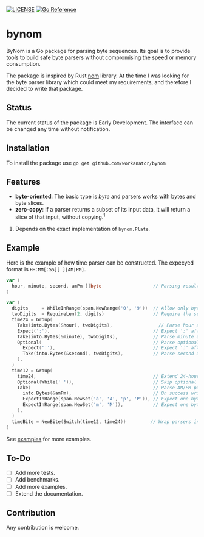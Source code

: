 [![LICENSE](https://img.shields.io/badge/license-MIT-blue.svg)](LICENSE)
[![Go Reference](https://pkg.go.dev/badge/github.com/workanator/bynom.svg)](https://pkg.go.dev/github.com/workanator/bynom)

# bynom

ByNom is a Go package for parsing byte sequences.
Its goal is to provide tools to build safe byte parsers without compromising the speed or memory consumption.

The package is inspired by Rust [nom](https://github.com/Geal/nom) library. At the time I was looking
for the byte parser library which could meet my requirements, and therefore I decided to write that package.

## Status

The current status of the package is Early Development. The interface can be changed any time without notification.

## Installation

To install the package use `go get github.com/workanator/bynom`

## Features

* **byte-oriented**: The basic type is _byte_ and parsers works with bytes and byte slices.
* **zero-copy**: If a parser returns a subset of its input data, it will return a slice of that input, without copying.<sup>1</sup>

1. Depends on the exact implementation of `bynom.Plate`.

## Example

Here is the example of how time parser can be constructed. The expecyed format is `HH:MM[:SS][ ][AM|PM]`.

```go
var (
  hour, minute, second, amPm []byte                   // Parsing result will be here
)

var (
  digits     = WhileInRange(span.NewRange('0', '9'))  // Allow only bytes in the range '0'..'9'
  twoDigits  = RequireLen(2, digits)                  // Require the sequence to be 2 bytes in length
  time24 = Group(
    Take(into.Bytes(&hour), twoDigits),                 // Parse hour and write the result in `hour`
    Expect(':'),                                      // Expect ':' after the hour
    Take(into.Bytes(&minute), twoDigits),             // Parse minute and write the result in `minute`
    Optional(                                         // Parse optional second
      Expect(':'),                                    // Expect ':' after the the minute
      Take(into.Bytes(&second), twoDigits),           // Parse second and write the result in `second`
    ),
  )
  time12 = Group(
    time24,                                           // Extend 24-hour time parser
    Optional(While(' ')),                             // Skip optional whitespace
    Take(                                             // Parse AM/PM part
      into.Bytes(&amPm),                              // On success write the result in `amPm`
      ExpectInRange(span.NewSet('a', 'A', 'p', 'P')), // Expect one byte from the set aApP
      ExpectInRange(span.NewSet('m', 'M')),           // Expect one byte from the set mM
    ),
  )
  timeBite = NewBite(Switch(time12, time24))         // Wrap parsers into the bynom.Eater.
)
```

See [examples](examples) for more examples.

## To-Do

* [ ] Add more tests.
* [ ] Add benchmarks.
* [ ] Add more examples.
* [ ] Extend the documentation.

## Contribution

Any contribution is welcome.
